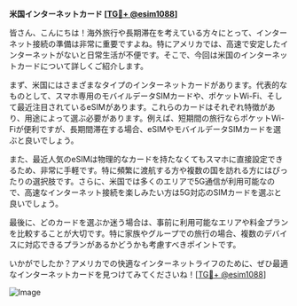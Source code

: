 **米国インターネットカード [[TG💪+ @esim1088](https://t.me/s/esim1088)]**

皆さん、こんにちは！海外旅行や長期滞在を考えている方々にとって、インターネット接続の準備は非常に重要ですよね。特にアメリカでは、高速で安定したインターネットがないと日常生活が不便です。そこで、今回は米国のインターネットカードについて詳しくご紹介します。

まず、米国にはさまざまなタイプのインターネットカードがあります。代表的なものとして、スマホ専用のモバイルデータSIMカードや、ポケットWi-Fi、そして最近注目されているeSIMがあります。これらのカードはそれぞれ特徴があり、用途によって選ぶ必要があります。例えば、短期間の旅行ならポケットWi-Fiが便利ですが、長期間滞在する場合、eSIMやモバイルデータSIMカードを選ぶと良いでしょう。

また、最近人気のeSIMは物理的なカードを持たなくてもスマホに直接設定できるため、非常に手軽です。特に頻繁に渡航する方や複数の国を訪れる方にはぴったりの選択肢です。さらに、米国では多くのエリアで5G通信が利用可能なので、高速なインターネット接続を楽しみたい方は5G対応のSIMカードを選ぶと良いでしょう。

最後に、どのカードを選ぶか迷う場合は、事前に利用可能なエリアや料金プランを比較することが大切です。特に家族やグループでの旅行の場合、複数のデバイスに対応できるプランがあるかどうかも考慮すべきポイントです。

いかがでしたか？アメリカでの快適なインターネットライフのために、ぜひ最適なインターネットカードを見つけてみてくださいね！[[TG💪+ @esim1088](https://t.me/s/esim1088)]

![Image](https://i.postimg.cc/Y0z9fWf4/image.png)